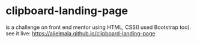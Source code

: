 # clipboard-landing-page
is a challenge on front end mentor using HTML, CSS(I used Bootstrap too). see it live: https://alielmala.github.io/clipboard-landing-page

